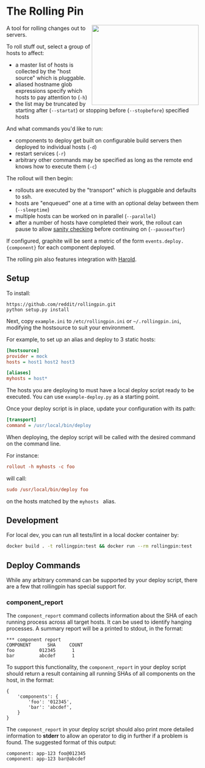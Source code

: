 The Rolling Pin
===============

<img src="https://upload.wikimedia.org/wikipedia/commons/1/19/Work_dough.jpg" width="280" height="210" align="right" alt="">

A tool for rolling changes out to servers.

To roll stuff out, select a group of hosts to affect:

* a master list of hosts is collected by the "host source" which is pluggable.
* aliased hostname glob expressions specify which hosts to pay attention to (`-h`)
* the list may be truncated by starting after (`--startat`) or stopping before
  (`--stopbefore`) specified hosts

And what commands you'd like to run:

* components to deploy get built on configurable build servers then deployed to
  individual hosts (`-d`)
* restart services (`-r`)
* arbitrary other commands may be specified as long as the remote end knows how
  to execute them (`-c`)

The rollout will then begin:

* rollouts are executed by the "transport" which is pluggable and defaults to ssh.
* hosts are "enqueued" one at a time with an optional delay between them
  (`--sleeptime`)
* multiple hosts can be worked on in parallel (`--parallel`)
* after a number of hosts have completed their work, the rollout can pause to
  allow [sanity checking][1] before continuing on (`--pauseafter`)

If configured, graphite will be sent a metric of the form
`events.deploy.{component}` for each component deployed.

The rolling pin also features integration with [Harold][2].

Setup
-----

To install:

```
https://github.com/reddit/rollingpin.git
python setup.py install
```

Next, copy `example.ini` to `/etc/rollingpin.ini` or `~/.rollingpin.ini`, modifying the hostsource to suit your environment.

For example, to set up an alias and deploy to 3 static hosts:

```ini
[hostsource]
provider = mock
hosts = host1 host2 host3

[aliases]
myhosts = host*
```

The hosts you are deploying to must have a local deploy script ready to be
executed.  You can use `example-deploy.py` as a starting point.

Once your deploy script is in place, update your configuration with its path:

```ini
[transport]
command = /usr/local/bin/deploy
```

When deploying, the deploy script will be called with the desired command on
the command line.

For instance:

```ini
rollout -h myhosts -c foo
```

will call:

```ini
sudo /usr/local/bin/deploy foo
```

on the hosts matched by the `myhosts ` alias.


Development
-----
For local dev, you can run all tests/lint in a local docker container by:
```bash
docker build . -t rollingpin:test && docker run --rm rollingpin:test
```


[1]: http://i.imgur.com/66Nr9Wo.jpg
[2]: https://github.com/spladug/harold

Deploy Commands
-----
While any arbitrary command can be supported by your deploy script,
there are a few that rollingpin has special support for.

### component_report ###

The ``component_report`` command collects information about the SHA of each
running process across all target hosts.  It can be used to identify hanging
processes.  A summary report will be a printed to stdout, in the format:

    *** component report
    COMPONENT      SHA     COUNT
    foo         012345      1
    bar         abcdef      1

To support this functionality, the ``component_report`` in your deploy script
should return a result containing all running SHAs of all components on the
host, in the format:

    {
        'components': {
            'foo': '012345',
            'bar': 'abcdef',
        }
    }

The ``component_report`` in your deploy script should also print more detailed
information to **stderr** to allow an operator to dig in further if a problem is
found.  The suggested format of this output:

    component: app-123 foo@012345
    component: app-123 bar@abcdef
